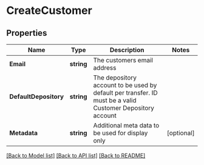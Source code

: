# CreateCustomer

## Properties
Name | Type | Description | Notes
------------ | ------------- | ------------- | -------------
**Email** | **string** | The customers email address | 
**DefaultDepository** | **string** | The depository account to be used by default per transfer. ID must be a valid Customer Depository account | 
**Metadata** | **string** | Additional meta data to be used for display only | [optional] 

[[Back to Model list]](../README.md#documentation-for-models) [[Back to API list]](../README.md#documentation-for-api-endpoints) [[Back to README]](../README.md)


